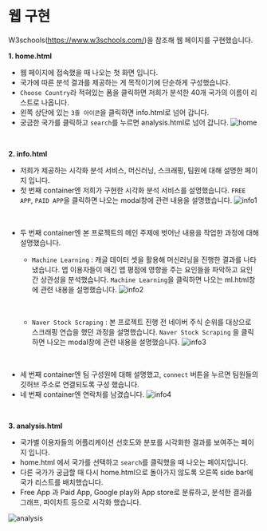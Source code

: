 # 웹 구현

 W3schools(https://www.w3schools.com/)을 참조해 웹 페이지를 구현했습니다.

**1. home.html** 
   - 웹 페이지에 접속했을 때 나오는 첫 화면 입니다.
   - 국가에 따른 분석 결과를 제공하는 게 목적이기에 단순하게 구성했습니다.
   - `Choose Country`라 적혀있는 폼을 클릭하면 저희가 분석한 40개 국가의 이름이 리스트로 나옵니다. 
   - 왼쪽 상단에 있는 `3줄 아이콘`을 클릭하면 info.html로 넘어 갑니다. 
   - 궁금한 국가를 클릭하고 `search`를 누르면 analysis.html로 넘어 갑니다.
![home](https://user-images.githubusercontent.com/76934803/127592684-2545108f-ca80-46b1-ab91-41ba1829ebfe.png)

 
 

**2. info.html**  
   - 저희가 제공하는 시각화 분석 서비스, 머신러닝, 스크래핑, 팀원에 대해 설명한 페이지 입니다.
   - 첫 번째 container엔 저희가 구현한 시각화 분석 서비스를 설명했습니다. `FREE APP`, `PAID APP`을 클릭하면 나오는 modal창에 관련 내용을 설명했습니다.
![info1](https://user-images.githubusercontent.com/76934803/127592739-214354b0-81e8-4c99-9c01-f947a429d5d1.png)
     
    
   - 두 번째 container엔 본 프로젝트의 메인 주제에 벗어난 내용을 작업한 과정에 대해 설명했습니다.
     - `Machine Learning` : 캐글 데이터 셋을 활용해 머신러닝을 진행한 결과를 나타냈습니다. 앱 이용자들이 매긴 앱 평점에 영향을 주는 요인들을 파악하고 요인 간 상관성을 분석했습니다. `Machine Learning`을 클릭하면 나오는 ml.html창에 관련 내용을 설명했습니다.
![info2](https://user-images.githubusercontent.com/76934803/127592752-ec50c227-1db3-4fd4-8be7-8865094f9811.png)

       
      - `Naver Stock Scraping` : 본 프로젝트 진행 전 네이버 주식 순위를 대상으로 스크래핑 연습을 했던 과정을 설명했습니다. `Naver Stock Scraping` 을 클릭하면 나오는 modal창에 관련 내용을 설명했습니다.
![info3](https://user-images.githubusercontent.com/76934803/127592811-a480b9cf-b106-40d1-80b6-967ee2652bc9.png)
        
    
   - 세 번째 container엔 팀 구성원에 대해 설명했고, `connect` 버튼을 누르면 팀원들의 깃허브 주소로 연결되도록 구성 했습니다.
   - 네 번째 container엔 연락처를 남겼습니다.
![info4](https://user-images.githubusercontent.com/76934803/127592839-564f5452-686a-4cb3-80f3-4aeb29a0d4eb.png)

    
 
 

**3. analysis.html** 
   - 국가별 이용자들의 어플리케이션 선호도와 분포를 시각화한 결과를 보여주는 페이지 입니다.
   - home.html 에서 국가를 선택하고 `search`를 클릭했을 때 나오는 페이지입니다. 
   - 다른 국가가 궁금할 때 다시 home.html으로 돌아가지 않도록 오른쪽 side bar에 국가 리스트를 배치했습니다.
   - Free App 과 Paid App, Google play와 App store로 분류하고,  분석한 결과를 그래프, 파이차트 등으로 시각화 했습니다.

![analysis](https://user-images.githubusercontent.com/76934803/127592847-aa64c152-174b-4726-bb9e-668dd03964bb.png)




